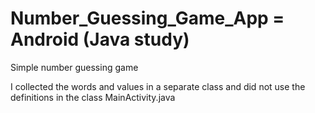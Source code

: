 # Number_Guessing_Game_App = Android (Java study)
Simple number guessing game

I collected the words and values ​​in a separate class and did not use the definitions in the class MainActivity.java
